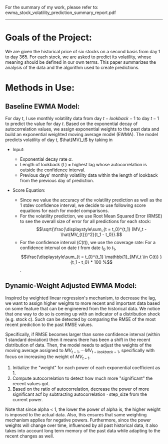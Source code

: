 For the summary of my work, please refer to: ewma_stock_volatility_prediction_summary_report.pdf
<hr> 

# Goals of the Project: 

We are given the historical price of six stocks on a second basis from day 1 to day 365. For each stock, we are
asked to predict its volatility, whose meaning should be defined in our own terms. This paper summarizes the
analysis of the data and the algorithm used to create predictions.

# Methods in Use: 

## Baseline EWMA Model:
For day $t$, I use monthly volatility data from day $t-lookback-1$ to day $t-1$ to predict the value for day $t$. Based on the exponential decay of autocorrelation values, we assign exponential weights to the past data and build an exponential weighted moving average model (EWMA). The model predicts volatility of day $t$, $\hat{MV}_t$ by taking in

* Input: 
   * Exponential decay rate $\alpha$.
   * Length of lookback ($L$) = highest lag whose autocorrelation is outside the confidence interval.
   * Previous days' monthly volatility data within the length of lookback from the previous day of prediction.
          
* Score Equation:
   * Since we value the accuracy of the volatility prediction as well as the 1 stdev confidence interval, we decide to use following score equations for each for model comparisons. 
   * For the volatility prediction, we use Root Mean Squared Error (RMSE) to see the overall size of error for all predictions for each stock: $$\sqrt{\frac{\displaystyle\sum_{t = t_0}^{t_1} (MV_t - \hat{MV_{t}})^2}{t_1 - t_0}}.$$
   *  For the confidence interval ($C(t)$), we use the coverage rate: For a confidence interval on date $t$ from date $t_0$ to $t_1$, $$\frac{\displaystyle\sum_{t = t_0}^{t_1} \mathbb{1}_{MV_t \in C(t)} }{t_1 - t_0} * 100 %$$.

## Dynamic-Weight Adjusted EWMA Model: 
Inspired by weighted linear regression's mechanism, to decrease the lag, we want to assign higher weights to more recent and important data based on some feature that can be engineered from the historical data. We notice that one way to do so is coming up with an indicator of a distribution shock (e.g. stock c). Such can be detected by comparing the RMSE of the most recent prediction to the past RMSE values. 

Specifically, if RMSE becomes larger than some confidence interval (within 1 standard deviation) then it means there has been a shift in the recent distribution of data. Then, the model needs to adjust the weights of the moving average assigned to $MV_{t-1}, \cdots MV_{t-lookback-1}$, specifically with focus on increasing the weight of $MV_{t-1}$. 

1. Initialize the "weight" for each power of each exponential coefficient as 1.  
2. Compute autocorrelation to detect how much more "significant" the recent values got. 
3. Based on the ratio of autocorrelation, decrease the power of more significant acf by subtracting autocorrelation $\cdot$ step\_size from the current power. 

Note that since alpha $<$ 1, the lower the power of alpha is, the higher weight is imposed to the actual data. Also, this ensures that same weighting mechanism applies for negative powers. Furthermore, since the power weights will change over time, influenced by all past historical data, it also takes into account long term memory of the past data while adapting to the recent changes as well.  


    

